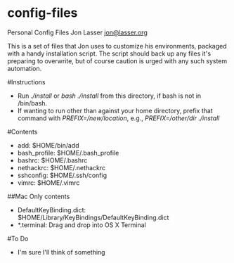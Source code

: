 # config-files
Personal Config Files
Jon Lasser <jon@lasser.org>

This is a set of files that Jon uses to customize his environments,
packaged with a handy installation script. The script should back up any
files it's preparing to overwrite, but of course caution is urged with
any such system automation.

#Instructions
* Run *./install* or *bash ./install* from this directory, if bash is
  not in /bin/bash.
* If wanting to run other than against your home directory, prefix that
  command with *PREFIX=/new/location*, e.g., *PREFIX=/other/dir
  ./install*

#Contents
* add: $HOME/bin/add
* bash\_profile: $HOME/.bash\_profile
* bashrc: $HOME/.bashrc
* nethackrc: $HOME/.nethackrc
* sshconfig: $HOME/.ssh/config
* vimrc: $HOME/.vimrc

##Mac Only contents
* DefaultKeyBinding.dict: $HOME/Library/KeyBindings/DefaultKeyBinding.dict
* \*.terminal: Drag and drop into OS X Terminal

#To Do
* I'm sure I'll think of something
